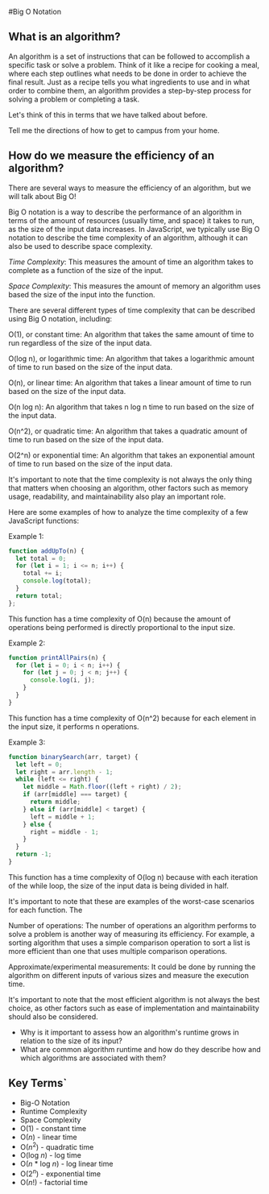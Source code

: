#Big O Notation


## What is an algorithm?

An algorithm is a set of instructions that can be followed to accomplish a specific task or solve a problem. Think of it like a recipe for cooking a meal, where each step outlines what needs to be done in order to achieve the final result. Just as a recipe tells you what ingredients to use and in what order to combine them, an algorithm provides a step-by-step process for solving a problem or completing a task.

Let's think of this in terms that we have talked about before. 

Tell me the directions of how to get to campus from your home.

## How do we measure the efficiency of an algorithm?

There are several ways to measure the efficiency of an algorithm, but we will talk about Big O!

Big O notation is a way to describe the performance of an algorithm in terms of the amount of resources (usually time, and space) it takes to run, as the size of the input data increases. In JavaScript, we typically use Big O notation to describe the time complexity of an algorithm, although it can also be used to describe space complexity.

*Time Complexity*: This measures the amount of time an algorithm takes to complete as a function of the size of the input. 

*Space Complexity*: This measures the amount of memory an algorithm uses based the size of the input into the function. 

There are several different types of time complexity that can be described using Big O notation, including:

O(1), or constant time: An algorithm that takes the same amount of time to run regardless of the size of the input data.

O(log n), or logarithmic time: An algorithm that takes a logarithmic amount of time to run based on the size of the input data.

O(n), or linear time: An algorithm that takes a linear amount of time to run based on the size of the input data.

O(n log n): An algorithm that takes n log n time to run based on the size of the input data.

O(n^2), or quadratic time: An algorithm that takes a quadratic amount of time to run based on the size of the input data.

O(2^n) or exponential time: An algorithm that takes an exponential amount of time to run based on the size of the input data.

It's important to note that the time complexity is not always the only thing that matters when choosing an algorithm, other factors such as memory usage, readability, and maintainability also play an important role.

Here are some examples of how to analyze the time complexity of a few JavaScript functions:

Example 1:

```js
function addUpTo(n) {
  let total = 0;
  for (let i = 1; i <= n; i++) {
    total += i;
    console.log(total);
  }
  return total;
};
```
This function has a time complexity of O(n) because the amount of operations being performed is directly proportional to the input size.

Example 2:

```js
function printAllPairs(n) {
  for (let i = 0; i < n; i++) {
    for (let j = 0; j < n; j++) {
      console.log(i, j);
    }
  }
}
```
This function has a time complexity of O(n^2) because for each element in the input size, it performs n operations.

Example 3:
```js
function binarySearch(arr, target) {
  let left = 0;
  let right = arr.length - 1;
  while (left <= right) {
    let middle = Math.floor((left + right) / 2);
    if (arr[middle] === target) {
      return middle;
    } else if (arr[middle] < target) {
      left = middle + 1;
    } else {
      right = middle - 1;
    }
  }
  return -1;
}
```
This function has a time complexity of O(log n) because with each iteration of the while loop, the size of the input data is being divided in half.

It's important to note that these are examples of the worst-case scenarios for each function. The





Number of operations: The number of operations an algorithm performs to solve a problem is another way of measuring its efficiency. For example, a sorting algorithm that uses a simple comparison operation to sort a list is more efficient than one that uses multiple comparison operations.

Approximate/experimental measurements: It could be done by running the algorithm on different inputs of various sizes and measure the execution time.

It's important to note that the most efficient algorithm is not always the best choice, as other factors such as ease of implementation and maintainability should also be considered.
* Why is it important to assess how an algorithm's runtime grows in relation to the size of its input?
* What are common algorithm runtime and how do they describe how and which algorithms are associated with them?

## Key Terms`
* Big-O Notation
* Runtime Complexity
* Space Complexity
* O(1) - constant time
* O(_n_) - linear time
* O(_n_<sup>2</sup>) - quadratic time
* O(log _n_) - log time
* O(_n_ * log _n_) - log linear time
* O(2<sup>_n_</sup>) - exponential time
* O(_n_!) - factorial time